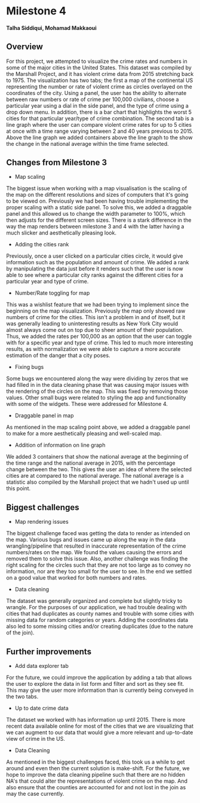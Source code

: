 # Milestone 4

#### Talha Siddiqui, Mohamad Makkaoui

## Overview

For this project, we attempted to visualize the crime rates and numbers in some of the major cities in the United States. This dataset was compiled by the Marshall Project, and it has violent crime data from 2015 stretching back to 1975. The visualization has two tabs; the first a map of the continental US representing the number or rate of violent crime as circles overlayed on the coordinates of the city. Using a panel, the user has the ability to alternate between raw numbers or rate of crime per 100,000 civilians, choose a particular year using a dial in the side panel, and the type of crime using a drop down menu. In addition, there is a bar chart that highlights the worst 5 cities for that particular year/type of crime combination. The second tab is a line graph where the user can compare violent crime rates for up to 5 cities at once with a time range varying between 2 and 40 years previous to 2015. Above the line graph we added containers above the line graph to the show the change in the national average within the time frame selected.

## Changes from Milestone 3

* Map scaling

The biggest issue when working with a map visualisation is the scaling of the map on the different resolutions and sizes of computers that it's going to be viewed on. Previously we had been having trouble implementing the proper scaling with a static side panel. To solve this, we added a draggable panel and this allowed us to change the width parameter to 100%, which then adjusts for the different screen sizes. There is a stark difference in the way the map renders between milestone 3 and 4 with the latter having a much slicker and aesthetically pleasing look.

* Adding the cities rank

Previously, once a user clicked on a particular cities circle, it would give information such as the population and amount of crime. We added a rank by manipulating the data just before it renders such that the user is now able to see where a particular city ranks against the different cities for a particular year and type of crime.

* Number/Rate toggling for map

This was a wishlist feature that we had been trying to implement since the beginning on the map visualization. Previously the map only showed raw numbers of crime for the cities. This isn't a problem in and of itself, but it was generally leading to uninteresting results as New York City would almost always come out on top due to sheer amount of their population. Thus, we added the rates per 100,000 as an option that the user can toggle with for a specific year and type of crime. This led to much more interesting results, as with normalization we were able to capture a more accurate estimation of the danger that a city poses.

* Fixing bugs

Some bugs we encountered along the way were dividing by zeros that we had filled in in the data cleaning phase that was causing major issues with the rendering of the circles on the map. This was fixed by removing those values. Other small bugs were related to styling the app and functionality with some of the widgets. These were addressed for Milestone 4.

* Draggable panel in map

As mentioned in the map scaling point above, we added a draggable panel to make for a more aesthetically pleasing and well-scaled map.

* Addition of information on line graph

We added 3 containers that show the national average at the beginning of the time range and the national average in 2015, with the percentage change between the two. This gives the user an idea of where the selected cities are at compared to the national average. The national average is a statistic also compiled by the Marshall project that we hadn't used up until this point.

## Biggest challenges

* Map rendering issues

The biggest challenge faced was getting the data to render as intended on the map. Various bugs and issues came up along the way in the data wrangling/pipeline that resulted in inaccurate representation of the crime numbers/rates on the map. We found the values causing the errors and removed them to solve this issue. Also, another challenge was finding the right scaling for the circles such that they are not too large as to convey no information, nor are they too small for the user to see. In the end we settled on a good value that worked for both numbers and rates.

* Data cleaning

The dataset was generally organized and complete but slightly tricky to wrangle. For the purposes of our application, we had trouble dealing with cities that had duplicates as county names and trouble with some cities with missing data for random categories or years. Adding the coordinates data also led to some missing cities and/or creating duplicates (due to the nature of the join).

## Further improvements

* Add data explorer tab

For the future, we could improve the application by adding a tab that allows the user to explore the data in list form and filter and sort as they see fit. This may give the user more information than is currently being conveyed in the two tabs.

* Up to date crime data

The dataset we worked with has information up until 2015. There is more recent data available online for most of the cities that we are visualizing that we can augment to our data that would give a more relevant and up-to-date view of crime in the US.

* Data Cleaning

As mentioned in the biggest challenges faced, this took us a while to get around and even then the current solution is make-shift. For the future, we hope to improve the data cleaning pipeline such that there are no hidden NA's that could alter the representations of violent crime on the map. And also ensure that the counties are accounted for and not lost in the join as may the case currently.

